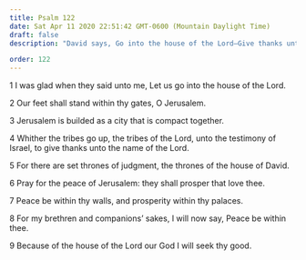 ```yaml
---
title: Psalm 122
date: Sat Apr 11 2020 22:51:42 GMT-0600 (Mountain Daylight Time)
draft: false
description: "David says, Go into the house of the Lord—Give thanks unto Him."

order: 122
---
```

    
1 I was glad when they said unto me, Let us go into the house of the Lord.

2 Our feet shall stand within thy gates, O Jerusalem.

3 Jerusalem is builded as a city that is compact together.

4 Whither the tribes go up, the tribes of the Lord, unto the testimony of Israel, to give thanks unto the name of the Lord.

5 For there are set thrones of judgment, the thrones of the house of David.

6 Pray for the peace of Jerusalem: they shall prosper that love thee.

7 Peace be within thy walls, and prosperity within thy palaces.

8 For my brethren and companions’ sakes, I will now say, Peace be within thee.

9 Because of the house of the Lord our God I will seek thy good.

